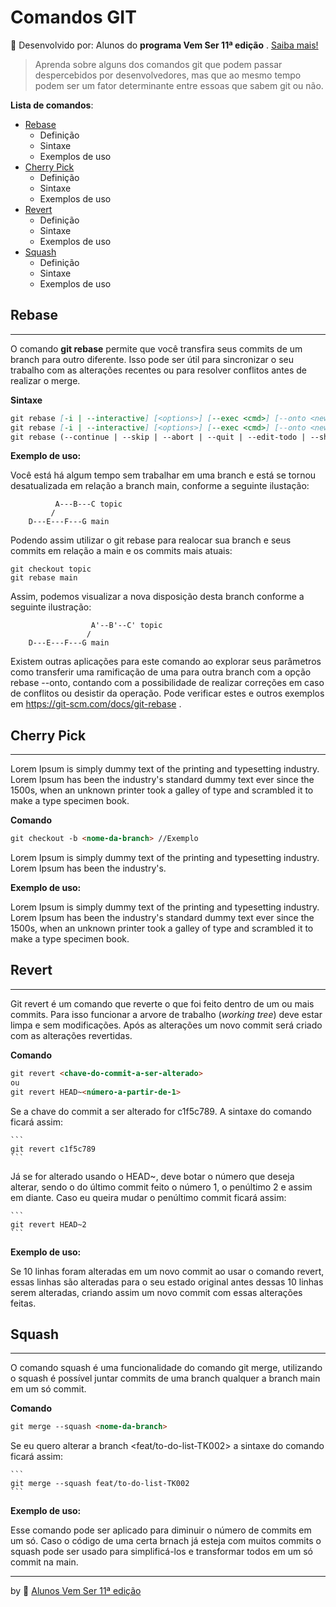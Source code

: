 # Comandos GIT

🔵 Desenvolvido por: Alunos do **programa Vem Ser 11ª edição** . [Saiba mais!](README-info.md)

> Aprenda sobre alguns dos comandos git que podem passar despercebidos por desenvolvedores, mas que ao mesmo tempo podem ser um fator determinante entre essoas que sabem git ou não.

**Lista de comandos**:

- [Rebase](#Rebase)
  - Definição
  - Sintaxe
  - Exemplos de uso
- [Cherry Pick](#Cherry-Pick)
  - Definição
  - Sintaxe
  - Exemplos de uso
- [Revert](#Revert)
  - Definição
  - Sintaxe
  - Exemplos de uso
- [Squash](#Squash)
  - Definição
  - Sintaxe
  - Exemplos de uso

## Rebase

---

O comando **git rebase** permite que você transfira seus commits de um branch para outro diferente. Isso pode ser útil para sincronizar o seu trabalho com as alterações recentes ou para resolver conflitos antes de realizar o merge.

**Sintaxe**

```md
git rebase [-i | --interactive] [<options>] [--exec <cmd>] [--onto <newbase> | --keep-base] [<upstream> [<branch>]]
git rebase [-i | --interactive] [<options>] [--exec <cmd>] [--onto <newbase>] --root [<branch>]
git rebase (--continue | --skip | --abort | --quit | --edit-todo | --show-current-patch)
```

**Exemplo de uso:**

Você está há algum tempo sem trabalhar em uma branch e está se tornou desatualizada em relação a branch main, conforme a seguinte ilustação:

```
          A---B---C topic
         /
    D---E---F---G main
```

Podendo assim utilizar o git rebase para realocar sua branch e seus commits em relação a main e os commits mais atuais:

```
git checkout topic
git rebase main
```

Assim, podemos visualizar a nova disposição desta branch conforme a seguinte ilustração:

```
                  A'--B'--C' topic
                 /
    D---E---F---G main
```

Existem outras aplicações para este comando ao explorar seus parâmetros como transferir uma ramificação de uma para outra branch com a opção rebase --onto, contando com a possibilidade de realizar correções em caso de conflitos ou desistir da operação. Pode verificar estes e outros exemplos em https://git-scm.com/docs/git-rebase .

## Cherry Pick

---

Lorem Ipsum is simply dummy text of the printing and typesetting industry. Lorem Ipsum has been the industry's standard dummy text ever since the 1500s, when an unknown printer took a galley of type and scrambled it to make a type specimen book.

**Comando**

```md
git checkout -b <nome-da-branch> //Exemplo
```

Lorem Ipsum is simply dummy text of the printing and typesetting industry. Lorem Ipsum has been the industry's.

**Exemplo de uso:**

Lorem Ipsum is simply dummy text of the printing and typesetting industry. Lorem Ipsum has been the industry's standard dummy text ever since the 1500s, when an unknown printer took a galley of type and scrambled it to make a type specimen book.

## Revert

---

Git revert é um comando que reverte o que foi feito dentro de um ou mais commits.
Para isso funcionar a arvore de trabalho (_working tree_) deve estar limpa e sem modificações.
Após as alterações um novo commit será criado com as alterações revertidas.

**Comando**

```md
git revert <chave-do-commit-a-ser-alterado>
ou
git revert HEAD~<número-a-partir-de-1>
```

Se a chave do commit a ser alterado for c1f5c789.
A sintaxe do comando ficará assim:

    ```
    git revert c1f5c789
    ```

Já se for alterado usando o HEAD~, deve botar o número que deseja alterar, sendo o do último commit feito o número 1, o penúltimo 2 e assim em diante.
Caso eu queira mudar o penúltimo commit ficará assim:

    ```
    git revert HEAD~2
    ```

**Exemplo de uso:**

Se 10 linhas foram alteradas em um novo commit ao usar o comando revert, essas linhas são alteradas para o seu estado original antes dessas 10 linhas serem alteradas, criando assim um novo commit com essas alterações feitas.

## Squash

---

O comando squash é uma funcionalidade do comando git merge, utilizando o squash é possível juntar commits de uma branch qualquer a branch main em um só commit.

**Comando**

```md
git merge --squash <nome-da-branch>
```

Se eu quero alterar a branch <feat/to-do-list-TK002> a sintaxe do comando ficará assim:

    ```
    git merge --squash feat/to-do-list-TK002
    ```

**Exemplo de uso:**

Esse comando pode ser aplicado para diminuir o número de commits em um só.
Caso o código de uma certa brnach já esteja com muitos commits o squash pode ser usado para simplificá-los e transformar todos em um só commit na main.

---

by 🔵 [Alunos Vem Ser 11ª edição](README-info.md)
